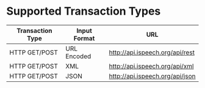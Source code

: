 # Supported Transaction Types

Transaction Type | Input Format | URL
---------- | ------- | -------
HTTP GET/POST | URL Encoded | http://api.ispeech.org/api/rest
HTTP GET/POST | XML | http://api.ispeech.org/api/xml
HTTP GET/POST | JSON | http://api.ispeech.org/api/json